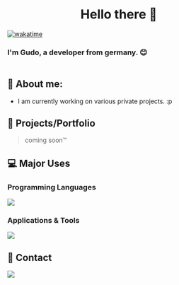 <h1 align="center">Hello there 👋</h3>

[![wakatime](https://wakatime.com/badge/user/018c77bf-184f-4db7-b9df-54f49254e20c.svg)](https://wakatime.com/) 

<h3 align="left">I'm Gudo, a developer from germany. 😊<br><br></h3>



## 📍 About me:

- I am currently working on various private projects. :p 


## 🚀 Projects/Portfolio

> coming soon:tm:


## 💻 Major Uses

<h3 align="left">Programming Languages</h3>
<p align="left">
  <a href="https://skillicons.dev">
    <img src="https://skillicons.dev/icons?i=python,java" />
  </a>
</p>

<h3 align="left">Applications & Tools</h3>
<p align="left">
  <a href="https://skillicons.dev">
    <img src="https://skillicons.dev/icons?i=vscode,git,figma,idea,androidstudio, firebase,github&perline=6" />
  </a>
</p>



## 💬 Contact

<p align="left">
  <a href="https://discord.com/users/849610030431993916"><img src="https://skillicons.dev/icons?i=discord"/></a>
</p>
